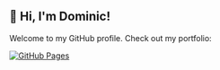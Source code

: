 ## 👋 Hi, I'm Dominic!

Welcome to my GitHub profile. Check out my portfolio: 

[![GitHub Pages](https://img.shields.io/badge/GitHub%20Pages-online-brightgreen)](https://dominic-fischer.github.io/)


